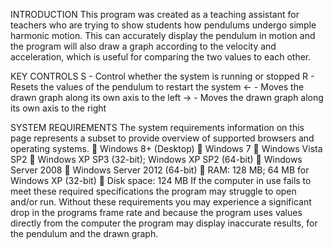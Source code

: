 INTRODUCTION
This program was created as a teaching assistant for teachers who are trying to show students how pendulums undergo simple harmonic motion. 
This can accurately display the pendulum in motion and the program will also draw a graph according to the velocity and acceleration, which is useful for comparing the two values to each other.

KEY CONTROLS
S - Control whether the system is running or stopped
R - Resets the values of the pendulum to restart the system
<- - Moves the drawn graph along its own axis to the left
-> - Moves the drawn graph along its own axis to the right

SYSTEM REQUIREMENTS
The system requirements information on this page represents a subset to provide overview of supported browsers and operating systems. 
 Windows 8+ (Desktop)
 Windows 7
 Windows Vista SP2
 Windows XP SP3 (32-bit); Windows XP SP2 (64-bit)
 Windows Server 2008
 Windows Server 2012 (64-bit)
 RAM: 128 MB; 64 MB for Windows XP (32-bit)
 Disk space: 124 MB
If the computer in use fails to meet these required specifications the program may 
struggle to open and/or run.
Without these requirements you may experience a significant drop in the programs 
frame rate and because the program uses values directly from the computer the 
program may display inaccurate results, for the pendulum and the drawn graph.


